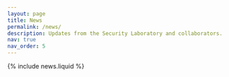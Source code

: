 ```yaml
---
layout: page
title: News
permalink: /news/
description: Updates from the Security Laboratory and collaborators.
nav: true
nav_order: 5
---
```


{% include news.liquid %}
